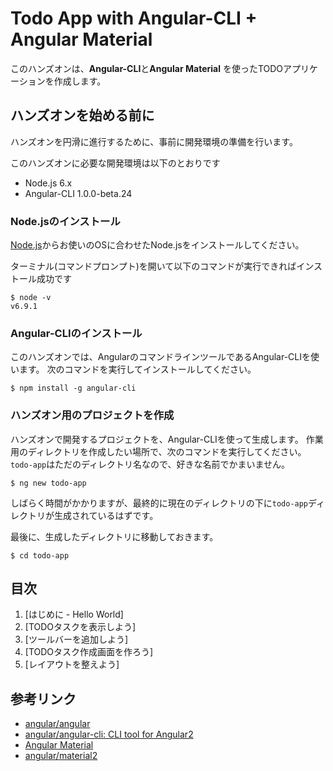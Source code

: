 # Todo App with Angular-CLI + Angular Material

このハンズオンは、**Angular-CLI**と**Angular Material** を使ったTODOアプリケーションを作成します。

## ハンズオンを始める前に

ハンズオンを円滑に進行するために、事前に開発環境の準備を行います。

このハンズオンに必要な開発環境は以下のとおりです

- Node.js 6.x
- Angular-CLI 1.0.0-beta.24

### Node.jsのインストール

[Node.js](https://nodejs.org/ja/)からお使いのOSに合わせたNode.jsをインストールしてください。

ターミナル(コマンドプロンプト)を開いて以下のコマンドが実行できればインストール成功です

```
$ node -v
v6.9.1
```

### Angular-CLIのインストール

このハンズオンでは、AngularのコマンドラインツールであるAngular-CLIを使います。
次のコマンドを実行してインストールしてください。

```
$ npm install -g angular-cli
```

### ハンズオン用のプロジェクトを作成

ハンズオンで開発するプロジェクトを、Angular-CLIを使って生成します。
作業用のディレクトリを作成したい場所で、次のコマンドを実行してください。
`todo-app`はただのディレクトリ名なので、好きな名前でかまいません。

```
$ ng new todo-app
```

しばらく時間がかかりますが、最終的に現在のディレクトリの下に`todo-app`ディレクトリが生成されているはずです。

最後に、生成したディレクトリに移動しておきます。

```
$ cd todo-app
```

## 目次

1. [はじめに - Hello World]
2. [TODOタスクを表示しよう]
3. [ツールバーを追加しよう]
4. [TODOタスク作成画面を作ろう]
4. [レイアウトを整えよう]

## 参考リンク

- [angular/angular](https://github.com/angular/angular)
- [angular/angular\-cli: CLI tool for Angular2](https://github.com/angular/angular-cli)
- [Angular Material](https://material.angular.io)
- [angular/material2](https://github.com/angular/material2)
